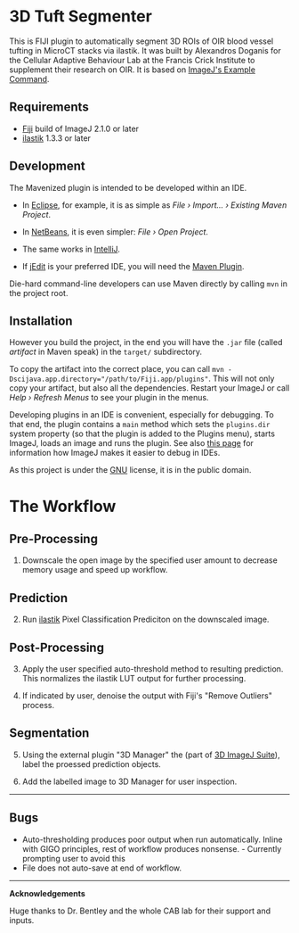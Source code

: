 3D Tuft Segmenter
==========================
This is FIJI plugin to automatically segment 3D ROIs of OIR blood vessel tufting in MicroCT stacks via ilastik.
It was built by Alexandros Doganis for the Cellular Adaptive Behaviour Lab at the Francis Crick Institute to supplement their research on OIR.
It is based on [ImageJ's Example Command](https://github.com/imagej/example-imagej-command).

Requirements
------------

* [Fiji](https://imagej.net/Fiji/Downloads) build of ImageJ 2.1.0 or later
* [ilastik](https://www.ilastik.org/download.html) 1.3.3 or later

Development
-----------

The Mavenized plugin is intended to be developed within an IDE. 

* In [Eclipse](http://eclipse.org), for example, it is as simple as
  _File &#8250; Import... &#8250; Existing Maven Project_.

* In [NetBeans](http://netbeans.org), it is even simpler:
  _File &#8250; Open Project_.

* The same works in [IntelliJ](http://jetbrains.net).

* If [jEdit](http://jedit.org) is your preferred IDE, you will need the
  [Maven Plugin](http://plugins.jedit.org/plugins/?MavenPlugin).

Die-hard command-line developers can use Maven directly by calling `mvn`
in the project root.

Installation
--------------

However you build the project, in the end you will have the `.jar` file
(called *artifact* in Maven speak) in the `target/` subdirectory.

To copy the artifact into the correct place, you can call
`mvn -Dscijava.app.directory="/path/to/Fiji.app/plugins"`.
This will not only copy your artifact, but also all the dependencies.
Restart your ImageJ or call *Help &#8250; Refresh Menus* to see your
plugin in the menus.

Developing plugins in an IDE is convenient, especially for debugging. To
that end, the plugin contains a `main` method which sets the `plugins.dir`
system property (so that the plugin is added to the Plugins menu), starts
ImageJ, loads an image and runs the plugin. See also
[this page](https://imagej.net/Debugging#Debugging_plugins_in_an_IDE_.28Netbeans.2C_IntelliJ.2C_Eclipse.2C_etc.29)
for information how ImageJ makes it easier to debug in IDEs.

As this project is under the [GNU](https://www.gnu.org/licenses/gpl-3.0.en.html) license, it is in the public domain.


The Workflow
=============

Pre-Processing
------------------

1. Downscale the open image by the specified user amount to decrease memory usage and speed up workflow.

Prediction
--------------

2. Run [ilastik](https://www.ilastik.org/index.html) Pixel Classification Prediciton on the downscaled image.

Post-Processing
-------------------

3. Apply the user specified auto-threshold method to resulting prediction.
   This normalizes the ilastik LUT output for further processing.

4. If indicated by user, denoise the output with Fiji's "Remove Outliers" process.

Segmentation
-------------

5. Using the external plugin "3D Manager" the (part of [3D ImageJ Suite](https://imagejdocu.tudor.lu/plugin/stacks/3d_ij_suite/start)), label the proessed prediction objects.

6. Add the labelled image to 3D Manager for user inspection.

------------------

Bugs
----
* Auto-thresholding produces poor output when run automatically. Inline with GIGO principles, rest of workflow produces nonsense. - Currently prompting user to avoid this
* File does not auto-save at end of workflow.

------------------

**Acknowledgements**

Huge thanks to Dr. Bentley and the whole CAB lab for their support and inputs.
